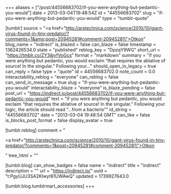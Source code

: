 +++
aliases = ["/post/44556683702/if-you-were-anything-but-pedantic-you-would"]
date = 2013-03-04T19:48:54Z
id = "44556683702"
slug = "if-you-were-anything-but-pedantic-you-would"
type = "tumblr-quote"

[tumblr]
source = "<a href=\"http://arstechnica.com/science/2010/10/giant-virus-found-in-tiny-predator/?comments=1&amp;post=20945281#comment-20945281\">Otkon</a>"
blog_name = "indirect"
is_blazed = false
can_blaze = false
timestamp = 1362426534.0
state = "published"
reblog_key = "DpzqY9WG"
short_url = "https://tmblr.co/ZY3jbyfVoGcs"
format = "markdown"
summary = "if you were anything but pedantic, you would exclaim “that requires the ablative of source! In the singular.” Following your..."
should_open_in_legacy = true
can_reply = false
type = "quote"
id = 44556683702.0
note_count = 0.0
interactability_reblog = "everyone"
can_reblog = false
can_send_in_message = true
slug = "if-you-were-anything-but-pedantic-you-would"
interactability_blaze = "everyone"
is_blaze_pending = false
post_url = "https://indirect.io/post/44556683702/if-you-were-anything-but-pedantic-you-would"
text = "if you were anything but pedantic, you would exclaim &ldquo;that requires the ablative of source! In the singular.&rdquo; Following your logic, the article should read &ldquo;&hellip;from a bacterio&rdquo;"
id_string = "44556683702"
date = "2013-03-04 19:48:54 GMT"
can_like = false
is_blocks_post_format = false
display_avatar = true

[tumblr.reblog]
comment = "<p><a href=\"http://arstechnica.com/science/2010/10/giant-virus-found-in-tiny-predator/?comments=1&post=20945281#comment-20945281\">Otkon</a></p>"
tree_html = ""

[tumblr.blog]
can_show_badges = false
name = "indirect"
title = "indirect"
description = ""
url = "https://indirect.io/"
uuid = "t:PgyUJU3SA2Klwyt81UWAwQ"
updated = 1739927643.0

[tumblr.blog.tumblrmart_accessories]
+++
